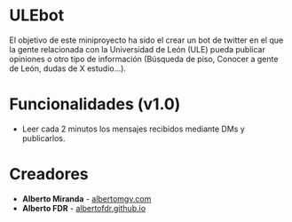 # ULEbot
El objetivo de este miniproyecto ha sido el crear un bot de twitter en el que la gente relacionada con la Universidad de León (ULE) pueda publicar opiniones o otro tipo de información (Búsqueda de piso, Conocer a gente de León, dudas de X estudio...). 

# Funcionalidades (v1.0)
   -    Leer cada 2 minutos los mensajes recibidos mediante DMs y publicarlos. 

# Creadores
* **Alberto Miranda**	-	[albertomgv.com](http://albertomgv.com)
* **Alberto FDR**		-	[albertofdr.github.io](https://albertofdr.github.io)
